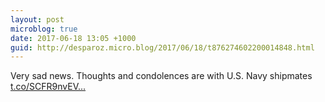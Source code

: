 ```yaml
---
layout: post
microblog: true
date: 2017-06-18 13:05 +1000
guid: http://desparoz.micro.blog/2017/06/18/t876274602200014848.html
---
```

Very sad news. Thoughts and condolences are with U.S. Navy shipmates [t.co/SCFR9nvEV...](https://t.co/SCFR9nvEVq)
